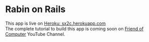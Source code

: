 # Rabin on Rails

This app is live on [Heroku: sx2c.herokuapp.com](https://sx2c.herokuapp.com)  
The complete tutorial to build this app is coming soon on [Friend of Computer](https://www.youtube.com/friendofcomputer) YouTube Channel.
